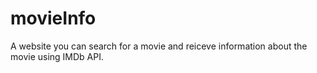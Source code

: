 # movieInfo
A website you can search for a movie and reiceve information about the movie using IMDb API.
